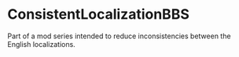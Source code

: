 # ConsistentLocalizationBBS
Part of a mod series intended to reduce inconsistencies between the English localizations.
